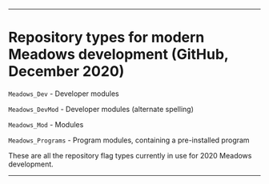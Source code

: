 
***

# Repository types for modern Meadows development (GitHub, December 2020)

`Meadows_Dev` - Developer modules

`Meadows_DevMod` - Developer modules (alternate spelling)

`Meadows_Mod` - Modules

`Meadows_Programs` - Program modules, containing a pre-installed program

These are all the repository flag types currently in use for 2020 Meadows development.

***
